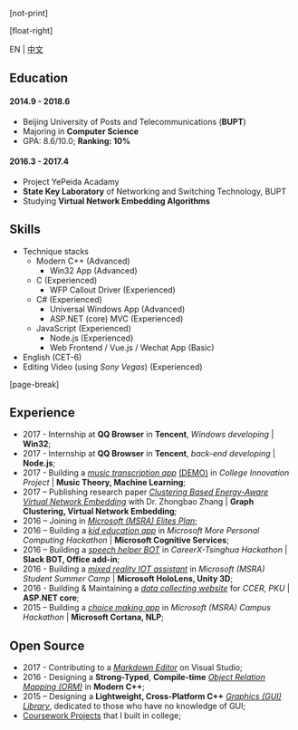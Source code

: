 ﻿[not-print]

[float-right]

EN | [中文](CV-zh.md)

## Education

#### 2014.9 - 2018.6

- Beijing University of Posts and Telecommunications (**BUPT**)
- Majoring in **Computer Science**
- GPA: 8.6/10.0; **Ranking: 10%**

#### 2016.3 - 2017.4

- Project YePeida Acadamy
- **State Key Laboratory** of Networking and Switching Technology, BUPT
- Studying **Virtual Network Embedding Algorithms**

## Skills

- Technique stacks
  - Modern C++ (Advanced)
    - Win32 App (Advanced)
  - C (Experienced)
    - WFP Callout Driver (Experienced)
  - C# (Experienced)
    - Universal Windows App (Advanced)
    - ASP.NET (core) MVC (Experienced)
  - JavaScript (Experienced)
    - Node.js (Experienced)
    - Web Frontend / Vue.js / Wechat App (Basic)
- English (CET-6)
- Editing Video (using _Sony Vegas_) (Experienced)

[page-break]

## Experience

- 2017 - Internship at **QQ Browser** in **Tencent**, _Windows developing_ | **Win32**;
- 2017 - Internship at **QQ Browser** in **Tencent**, _back-end developing_ | **Node.js**;
- 2017 - Building a [_music transcription app_](https://github.com/YuJianghao/YouPu) [(DEMO)](https://bot-man-jl.github.io/YouPu) in _College Innovation Project_ | **Music Theory, Machine Learning**;
- 2017 – Publishing research paper [_Clustering Based Energy-Aware Virtual Network Embedding_](http://journals.sagepub.com/doi/full/10.1177/1550147717726714) with Dr. Zhongbao Zhang | **Graph Clustering, Virtual Network Embedding**;
- 2016 – Joining in [_Microsoft (MSRA) Elites Plan_](https://studentclub.msra.cn/project/97);
- 2016 – Building a [_kid education app_](https://github.com/BOT-Man-JL/Better-Kids) in _Microsoft More Personal Computing Hackathon_ | **Microsoft Cognitive Services**;
- 2016 – Building a [_speech helper BOT_](https://github.com/xinhuaRadioLAB/HackerX_slive) in _CareerX-Tsinghua Hackathon_ | **Slack BOT, Office add-in**;
- 2016 - Building a [_mixed reality IOT assistant_](https://github.com/BOT-Man-JL/IOT-Holo-Assistant) in _Microsoft (MSRA) Student Summer Camp_ | **Microsoft HoloLens, Unity 3D**;
- 2016 - Building & Maintaining a [_data collecting website_](https://github.com/ZhangYuef/Survey_Platform_ccer) for _CCER, PKU_ | **ASP.NET core**;
- 2015 – Building a [_choice making app_](https://www.microsoft.com/store/apps/Random%20Master/9NBLGGH6HCP7) in _Microsoft (MSRA) Campus Hackathon_ | **Microsoft Cortana, NLP**;

## Open Source

- 2017 - Contributing to a [_Markdown Editor_](https://github.com/madskristensen/MarkdownEditor) on Visual Studio;
- 2016 - Designing a **Strong-Typed**, **Compile-time** [_Object Relation Mapping (ORM)_](https://github.com/BOT-Man-JL/ORM-Lite) in **Modern C++**;
- 2015 – Designing a **Lightweight, Cross-Platform C++** [_Graphics (GUI) Library_](https://github.com/BOT-Man-JL/EggAche-GL), dedicated to those who have no knowledge of GUI;
- [Coursework Projects](https://github.com/BOT-Man-JL/BUPT-Projects) that I built in college;
